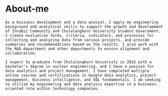 # About-me

    As a business development and a data analyst, I apply my engineering background and analytical skills to support the growth and development of InnoBiz Community and Chulalongkorn University Student Government. I create evaluation forms, criteria, indicators, and processes for collecting and analyzing data from various projects, and provide summaries and recommendations based on the results. I also work with the R&D department and other departments to ensure alignment and collaboration.

    I expect to graduate from Chulalongkorn University in 2025 with a bachelor's degree in nuclear engineering, and I have a passion for data analytics and project management. I have completed multiple online courses and certifications in Google data analytics, project management, business intelligence, and SQL fundamentals. I am seeking to utilize my engineering and data analysis expertise in a business-oriented role within technology companies.

